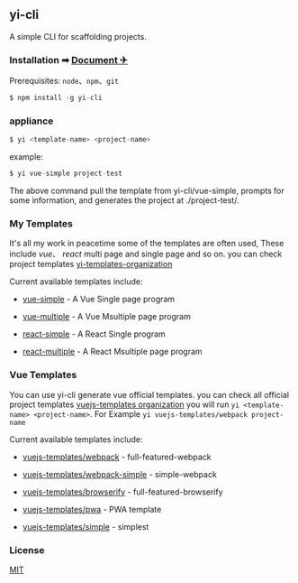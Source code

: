 ## yi-cli

A simple CLI for scaffolding projects.

### Installation  ➡ [Document ✈](https://yi-cli.github.io/yi-cli/)

Prerequisites: `node`、`npm`、`git`

```js
$ npm install -g yi-cli
```

### appliance

```js
$ yi <template-name> <project-name>
```

example:

```js
$ yi vue-simple project-test
```
The above command pull the template from yi-cli/vue-simple, prompts for some information, and generates the project at ./project-test/.

### My Templates

It's all my work in peacetime some of the templates are often used, These include *vue*、 *react* multi page and single page and so on. you can check project templates [yi-templates-organization](https://github.com/yi-cli)

Current available templates include:

- [vue-simple](https://github.com/yi-cli/vue-simple) - A Vue Single page program

- [vue-multiple](https://github.com/yi-cli/vue-multiple) - A Vue Msultiple page program

- [react-simple](https://github.com/yi-cli/react-simple) - A React Single program

- [react-multiple](https://github.com/yi-cli/react-multiple) - A React Msultiple page program




### Vue Templates

You can use yi-cli generate vue official templates. you can check all official project templates [vuejs-templates organization](https://github.com/vuejs-templates) you will run `yi <template-name> <project-name>`. For Example `yi vuejs-templates/webpack project-name`

Current available templates include:

- [vuejs-templates/webpack](https://github.com/vuejs-templates/webpack) - full-featured-webpack

- [vuejs-templates/webpack-simple](https://github.com/vuejs-templates/webpack-simple) - simple-webpack

- [vuejs-templates/browserify](https://github.com/vuejs-templates/browserify) - full-featured-browserify

- [vuejs-templates/pwa](https://github.com/vuejs-templates/pwa) - PWA template

- [vuejs-templates/simple](https://github.com/vuejs-templates/simple) - simplest

### License
[MIT](https://github.com/yi-cli/yi-cli/blob/master/LICENSE)